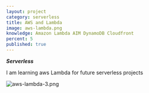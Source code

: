 ```yaml
---
layout: project
category: serverless
title: AWS and Lambda
image: aws-lambda.png
knowledge: Amazon Lambda AIM DynamoDB Cloudfront
percent: 5
published: true
---
```


***Serverless***

I am learning aws Lambda for future serverless projects

![aws-lambda-3.png]({{site.baseurl}}/projects/serverless/aws-lambda-3.png)

